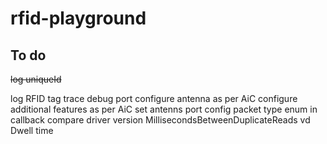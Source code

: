 # rfid-playground

## To do
~~log uniqueId~~

log RFID tag
trace debug port
configure antenna as per AiC
configure additional features as per AiC
set antenns port config
packet type enum in callback
compare driver version
MillisecondsBetweenDuplicateReads vd Dwell time





